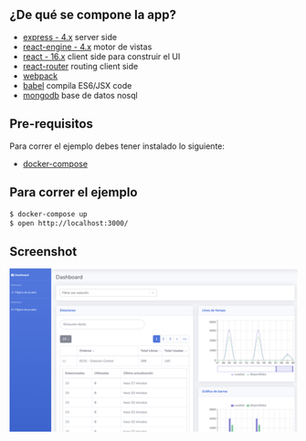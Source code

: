 
## ¿De qué se compone la app?
* [express - 4.x](https://github.com/strongloop/express) server side
* [react-engine - 4.x](https://github.com/paypal/react-engine) motor de vistas
* [react - 16.x](https://github.com/facebook/react) client side para construir el UI
* [react-router](https://github.com/rackt/react-router) routing client side
* [webpack](https://github.com/webpack/webpack) 
* [babel](https://github.com/babel/babel) compila ES6/JSX code
* [mongodb](https://docs.mongodb.com) base de datos nosql

## Pre-requisitos

Para correr el ejemplo debes tener instalado lo siguiente:

* [docker-compose](https://docs.docker.com/compose/install/)

## Para correr el ejemplo
```shell
$ docker-compose up
$ open http://localhost:3000/
```
## Screenshot

![dashboard](https://github.com/ns4lin4s/bike-trail/blob/master/screenshot/screen_dashboard.png)

